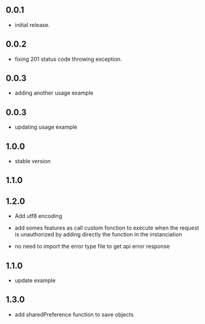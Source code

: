 ## 0.0.1

- initial release.

## 0.0.2

- fixing 201 status code throwing exception.

## 0.0.3

- adding another usage example

## 0.0.3

- updating usage example

## 1.0.0

- stable version

## 1.1.0

## 1.2.0

- Add utf8 encoding

- add somes features as call custom fonction to execute when the request is unauthorized by adding directly the function in the instanciation
- no need to import the error type file to get api error response

## 1.1.0

- update example
## 1.3.0

- add sharedPreference function to save objects
